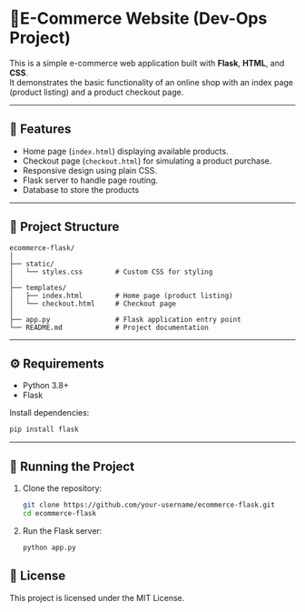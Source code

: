 # 🛒E-Commerce Website (Dev-Ops Project)

This is a simple e-commerce web application built with **Flask**,
**HTML**, and **CSS**.\
It demonstrates the basic functionality of an online shop with an index
page (product listing) and a product checkout page.

------------------------------------------------------------------------

## 📌 Features

-   Home page (`index.html`) displaying available products.
-   Checkout page (`checkout.html`) for simulating a product purchase.
-   Responsive design using plain CSS.
-   Flask server to handle page routing.
-   Database to store the products

------------------------------------------------------------------------

## 📂 Project Structure

    ecommerce-flask/
    │
    ├── static/
    │   └── styles.css        # Custom CSS for styling
    │
    ├── templates/
    │   ├── index.html        # Home page (product listing)
    │   └── checkout.html     # Checkout page
    │
    ├── app.py                # Flask application entry point
    └── README.md             # Project documentation

------------------------------------------------------------------------

## ⚙️ Requirements

-   Python 3.8+
-   Flask

Install dependencies:

``` bash
pip install flask
```

------------------------------------------------------------------------

## 🚀 Running the Project

1.  Clone the repository:

    ``` bash
    git clone https://github.com/your-username/ecommerce-flask.git
    cd ecommerce-flask
    ```

2.  Run the Flask server:

    ``` bash
    python app.py
    ```

## 📄 License

This project is licensed under the MIT License.
